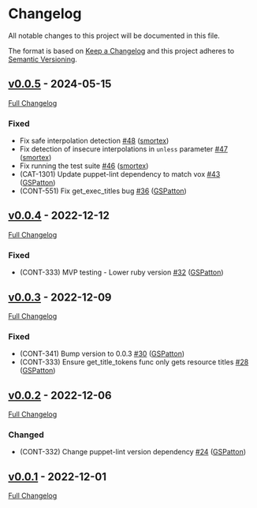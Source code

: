 <!-- markdownlint-disable MD024 -->
# Changelog

All notable changes to this project will be documented in this file.

The format is based on [Keep a Changelog](http://keepachangelog.com/en/1.0.0/) and this project adheres to [Semantic Versioning](http://semver.org).

## [v0.0.5](https://github.com/puppetlabs/puppet-lint-check_unsafe_interpolations/tree/v0.0.5) - 2024-05-15

[Full Changelog](https://github.com/puppetlabs/puppet-lint-check_unsafe_interpolations/compare/v0.0.4...v0.0.5)

### Fixed

- Fix safe interpolation detection [#48](https://github.com/puppetlabs/puppet-lint-check_unsafe_interpolations/pull/48) ([smortex](https://github.com/smortex))
- Fix detection of insecure interpolations in `unless` parameter [#47](https://github.com/puppetlabs/puppet-lint-check_unsafe_interpolations/pull/47) ([smortex](https://github.com/smortex))
- Fix running the test suite [#46](https://github.com/puppetlabs/puppet-lint-check_unsafe_interpolations/pull/46) ([smortex](https://github.com/smortex))
- (CAT-1301) Update puppet-lint dependency to match vox [#43](https://github.com/puppetlabs/puppet-lint-check_unsafe_interpolations/pull/43) ([GSPatton](https://github.com/GSPatton))
- (CONT-551) Fix get_exec_titles bug [#36](https://github.com/puppetlabs/puppet-lint-check_unsafe_interpolations/pull/36) ([GSPatton](https://github.com/GSPatton))

## [v0.0.4](https://github.com/puppetlabs/puppet-lint-check_unsafe_interpolations/tree/v0.0.4) - 2022-12-12

[Full Changelog](https://github.com/puppetlabs/puppet-lint-check_unsafe_interpolations/compare/v0.0.3...v0.0.4)

### Fixed

- (CONT-333) MVP testing - Lower ruby version [#32](https://github.com/puppetlabs/puppet-lint-check_unsafe_interpolations/pull/32) ([GSPatton](https://github.com/GSPatton))

## [v0.0.3](https://github.com/puppetlabs/puppet-lint-check_unsafe_interpolations/tree/v0.0.3) - 2022-12-09

[Full Changelog](https://github.com/puppetlabs/puppet-lint-check_unsafe_interpolations/compare/v0.0.2...v0.0.3)

### Fixed

- (CONT-341) Bump version to 0.0.3 [#30](https://github.com/puppetlabs/puppet-lint-check_unsafe_interpolations/pull/30) ([GSPatton](https://github.com/GSPatton))
- (CONT-333) Ensure get_title_tokens func only gets resource titles [#28](https://github.com/puppetlabs/puppet-lint-check_unsafe_interpolations/pull/28) ([GSPatton](https://github.com/GSPatton))

## [v0.0.2](https://github.com/puppetlabs/puppet-lint-check_unsafe_interpolations/tree/v0.0.2) - 2022-12-06

[Full Changelog](https://github.com/puppetlabs/puppet-lint-check_unsafe_interpolations/compare/v0.0.1...v0.0.2)

### Changed

- (CONT-332) Change puppet-lint version dependency [#24](https://github.com/puppetlabs/puppet-lint-check_unsafe_interpolations/pull/24) ([GSPatton](https://github.com/GSPatton))

## [v0.0.1](https://github.com/puppetlabs/puppet-lint-check_unsafe_interpolations/tree/v0.0.1) - 2022-12-01

[Full Changelog](https://github.com/puppetlabs/puppet-lint-check_unsafe_interpolations/compare/6fdffece89c70b016174b766d57ecf22064b20d2...v0.0.1)
